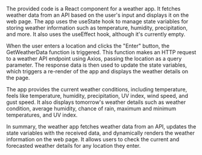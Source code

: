 The provided code is a React component for a weather app. It fetches weather data from an API based on the user's input and displays it on the web page. The app uses the useState hook to manage state variables for storing weather information such as temperature, humidity, precipitation, and more. It also uses the useEffect hook, although it's currently empty.

When the user enters a location and clicks the "Enter" button, the GetWeatherData function is triggered. This function makes an HTTP request to a weather API endpoint using Axios, passing the location as a query parameter. The response data is then used to update the state variables, which triggers a re-render of the app and displays the weather details on the page.

The app provides the current weather conditions, including temperature, feels like temperature, humidity, precipitation, UV index, wind speed, and gust speed. It also displays tomorrow's weather details such as weather condition, average humidity, chance of rain, maximum and minimum temperatures, and UV index.

In summary, the weather app fetches weather data from an API, updates the state variables with the received data, and dynamically renders the weather information on the web page. It allows users to check the current and forecasted weather details for any location they enter.
